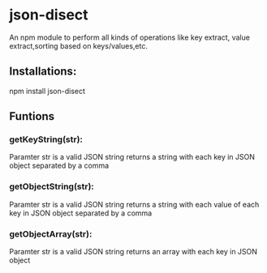 # json-disect
An npm module to perform all kinds of operations like key extract, value extract,sorting based on keys/values,etc.

## Installations:
npm install json-disect


## Funtions

### getKeyString(str):
Paramter str is a valid JSON string
returns a string with each key in JSON object separated by a comma

### getObjectString(str):
Paramter str is a valid JSON string
returns a string with each value of each key in JSON object separated by a comma

### getObjectArray(str):
Paramter str is a valid JSON string
returns an array with each key in JSON object

